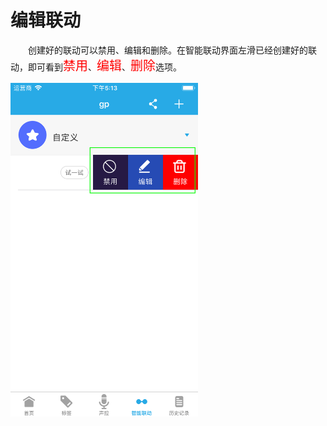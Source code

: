 # 编辑联动

&emsp;&emsp;创建好的联动可以禁用、编辑和删除。在智能联动界面左滑已经创建好的联动，即可看到<font style='color:#ff0000;font-size:20px'>禁用</font>、<font style='color:#ff0000;font-size:20px'>编辑</font>、<font style='color:#ff0000;font-size:20px'>删除</font>选项。

<img src="../images/interplay/编辑.png" width = "300" height = "534">